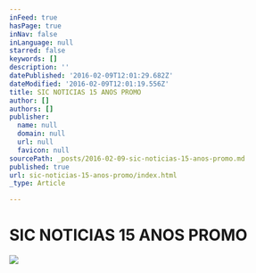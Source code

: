```yaml
---
inFeed: true
hasPage: true
inNav: false
inLanguage: null
starred: false
keywords: []
description: ''
datePublished: '2016-02-09T12:01:29.682Z'
dateModified: '2016-02-09T12:01:19.556Z'
title: SIC NOTICIAS 15 ANOS PROMO
author: []
authors: []
publisher:
  name: null
  domain: null
  url: null
  favicon: null
sourcePath: _posts/2016-02-09-sic-noticias-15-anos-promo.md
published: true
url: sic-noticias-15-anos-promo/index.html
_type: Article

---
```

# SIC NOTICIAS 15 ANOS PROMO
![](https://the-grid-user-content.s3-us-west-2.amazonaws.com/23d81134-e926-41cd-ac7e-3b86a26c817f.png)